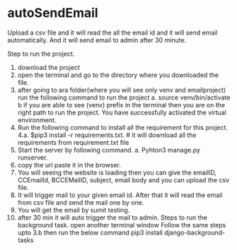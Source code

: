 # autoSendEmail
Upload a csv file and it will read the all the email id and it will send email automatically. And it will send email to admin after 30 minute. 

Step to run the project. 
1. download the project
2. open the terminal and go to the directory where you downloaded the file. 
3. after going to ara folder(where you will see only venv and emailproject) run the following command to run the project
 a. source venv/bin/activate
 b if you are able to see (venv) prefix in the terminal then you are on the right path to run the project. You have successfully activated the virtual environment. 
4. Run the following command to install all the requirement for this project. 
4.a. $pip3 install -r requirements.txt. # it will download all the requirements from requirement.txt file
5. Start the server by following command. 
 a. Pyhton3 manage.py runserver. 
6. copy the url paste it in the browser. 
7. You will seeing the website is loading then you can give the emailID, CCEmailId, BCCEMailID, subject, email body and you can upload the csv file. 
8. It will trigger mail to your given email id. After that it will read the email from csv file and send the mail one by one.
9. You will get the email by sumit testing. 
10. after 30 min it will auto trigger the mail to admin. 
Steps to run the background task. 
open another terminal window Follow the same steps upto 3.b then run the below command
pip3 install django-background-tasks

